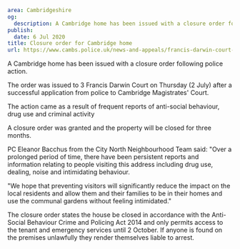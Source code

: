 ```yaml
area: Cambridgeshire
og:
  description: A Cambridge home has been issued with a closure order following police action.
publish:
  date: 6 Jul 2020
title: Closure order for Cambridge home
url: https://www.cambs.police.uk/news-and-appeals/francis-darwin-court-closure
```

A Cambridge home has been issued with a closure order following police action.

The order was issued to 3 Francis Darwin Court on Thursday (2 July) after a successful application from police to Cambridge Magistrates' Court.

The action came as a result of frequent reports of anti-social behaviour, drug use and criminal activity

A closure order was granted and the property will be closed for three months.

PC Eleanor Bacchus from the City North Neighbourhood Team said: "Over a prolonged period of time, there have been persistent reports and information relating to people visiting this address including drug use, dealing, noise and intimidating behaviour.

"We hope that preventing visitors will significantly reduce the impact on the local residents and allow them and their families to be in their homes and use the communal gardens without feeling intimidated."

The closure order states the house be closed in accordance with the Anti-Social Behaviour Crime and Policing Act 2014 and only permits access to the tenant and emergency services until 2 October. If anyone is found on the premises unlawfully they render themselves liable to arrest.
